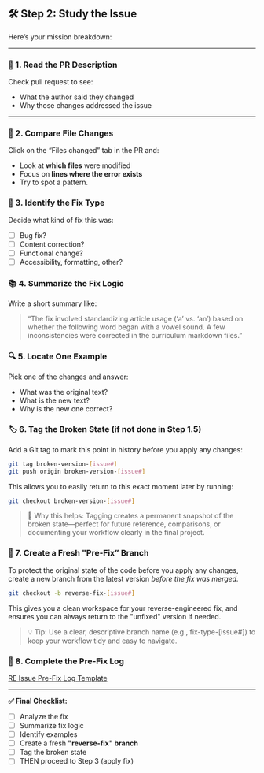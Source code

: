 ## 🛠 Step 2: Study the Issue

Here’s your mission breakdown:

---

### 🧩 1. **Read the PR Description**

Check pull request to see:

- What the author said they changed
- Why those changes addressed the issue

---

### 🧪 2. **Compare File Changes**

Click on the “Files changed” tab in the PR and:

- Look at **which files** were modified
- Focus on **lines where the error exists**
- Try to spot a pattern.

### 🧠 3. **Identify the Fix Type**

Decide what kind of fix this was:

- [ ]  Bug fix?
- [ ]  Content correction?
- [ ]  Functional change?
- [ ]  Accessibility, formatting, other?

### 📚 4. **Summarize the Fix Logic**

Write a short summary like:

> “The fix involved standardizing article usage (‘a’ vs. ‘an’) based on whether the following word began with a vowel sound. A few inconsistencies were corrected in the curriculum markdown files.”
> 

### 🔍 5. **Locate One Example**

Pick one of the changes and answer:

- What was the original text?
- What is the new text?
- Why is the new one correct?

### 🏷️ 6. **Tag the Broken State** (if not done in Step 1.5)

Add a Git tag to mark this point in history before you apply any changes:

```bash
git tag broken-version-[issue#]
git push origin broken-version-[issue#]
```

This allows you to easily return to this exact moment later by running:

```bash
git checkout broken-version-[issue#]
```

> 📌 Why this helps: Tagging creates a permanent snapshot of the broken state—perfect for future reference, comparisons, or documenting your workflow clearly in the final project.
> 

### 🌿 7. **Create a Fresh "Pre-Fix” Branch**

To protect the original state of the code before you apply any changes, create a new branch from the latest version *before the fix was merged.*

```bash
git checkout -b reverse-fix-[issue#]
```

This gives you a clean workspace for your reverse-engineered fix, and ensures you can always return to the "unfixed" version if needed.

> 💡 Tip: Use a clear, descriptive branch name (e.g., fix-type-[issue#]) to keep your workflow tidy and easy to navigate.
> 

### 📄 8. Complete the Pre-Fix Log

[RE Issue Pre-Fix Log Template](/logs/re-issue-pre-fix-log-template.md)

---

**✅ Final Checklist:**

- [ ]  Analyze the fix
- [ ]  Summarize fix logic
- [ ]  Identify examples
- [ ]  Create a fresh **"reverse-fix" branch**
- [ ]  Tag the broken state
- [ ]  THEN proceed to Step 3 (apply fix)